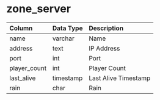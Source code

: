 # zone_server

| Column | Data Type | Description |
| :--- | :--- | :--- |
| name | varchar | Name |
| address | text | IP Address |
| port | int | Port |
| player_count | int | Player Count |
| last_alive | timestamp | Last Alive Timestamp |
| rain | char | Rain |

